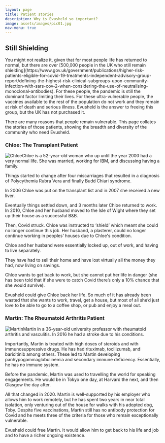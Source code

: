 ```yaml
---
layout: page
title: Patient stories
description: Why is Evusheld so important?
image: assets/images/pic01.jpg
nav-menu: true
---
```


<h2>Still Shielding</h2>
<p>You might not realize it, given that for most people life has returned to normal, but there are over [500,000 people in the UK who still remain shielding](https://www.gov.uk/government/publications/higher-risk-patients-eligible-for-covid-19-treatments-independent-advisory-group-report/defining-the-highest-risk-clinical-subgroups-upon-community-infection-with-sars-cov-2-when-considering-the-use-of-neutralising-monoclonal-antibodies). For these people, the pandemic is still the dominant factor limiting their lives. For these ultra-vulnerable people, the vaccines available to the rest of the population do not work and they remain at risk of death and serious illness. Evusheld is the answer to freeing this group, but the UK has not purchased it.<p>

<p>There are many reasons that people remain vulnerable. This page collates the stories of those patients, showing the breadth and diversity of the community who need Evusheld.</p>

<h3>Chloe: The Transplant Patient</h3>
<p><span class="image left"><img src="{% link assets/images/chloe.jpg %}" alt="Chloe" /></span>Chloe is a 52-year-old woman who up until the year 2000 had a very normal life. She was married, working for IBM, and discussing having a family.</p>

<p>Things started to change after four miscarriages that resulted in a diagnosis of Polycythemia Rubra Vera and finally Budd Chiari syndrome.</p>

<p>In 2006 Chloe was put on the transplant list and in 2007 she received a new liver.</p>

<p>Eventually things settled down, and 3 months later Chloe returned to work. In 2010, Chloe and her husband moved to the Isle of Wight where they set up their house as a successful B&B.</p>

<p>Then, Covid struck. Chloe was instructed to ‘shield’ which meant she could no longer continue this job. Her husband, a plasterer, could no longer continue working in peoples' houses due to Chloe's condition.</p>

<p>Chloe and her husband were essentially locked up, out of work, and having to live separately.</p>

<p>They have had to sell their home and have lost virtually all the money they had, now living on savings.</p>

<p>Chloe wants to get back to work, but she cannot put her life in danger (she has been told that if she were to catch Covid there’s only a 10% chance that she would survive).</p>

<p>Evusheld could give Chloe back her life. So much of it has already been wasted that she wants to work, travel, get a house, but most of all she’d just love to be able to go to a coffee shop, or pub and enjoy a meal out.</p>

<h3>Martin: The Rheumatoid Arthritis Patient</h3>
<p><span class="image left"><img src="{% link assets/images/martin.jpg %}" alt="Martin" /></span>Martin in a 36-year-old university professor with rheumatoid arthritis and vasculitis. In 2016 he had a stroke due to his conditions.</p>

<p>Importantly, Martin is treated with high doses of steroids and with immunosuppressive drugs. He has had rituximab, tocilizumab, and baricitinib among others. These led to Martin developing panhypogammaglobulinemia and secondary immune deficiency. Essentially, he has no immune system.</p>

<p>Before the pandemic, Martin was used to travelling the world for speaking engagements. He would be in Tokyo one day, at Harvard the next, and then Glasgow the day after.</p>

<p>All that changed in 2020. Martin is well-supported by his employer who allows him to work remotely, but he has spent two years in near total isolation, only venturing out of the house for walks with his adopted dog, Toby. Despite five vaccinations, Martin still has no antibody protection for Covid and he meets three of the criteria for those who remain exceptionally vulnerable.</p>

<p>Evusheld could free Martin. It would allow him to get back to his life and job and to have a richer ongoing existence.</p>